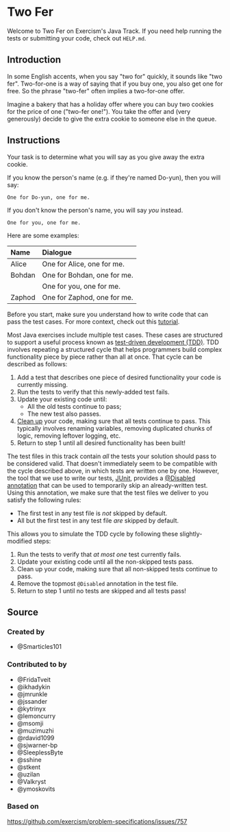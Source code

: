 # Two Fer

Welcome to Two Fer on Exercism's Java Track.
If you need help running the tests or submitting your code, check out `HELP.md`.

## Introduction

In some English accents, when you say "two for" quickly, it sounds like "two fer".
Two-for-one is a way of saying that if you buy one, you also get one for free.
So the phrase "two-fer" often implies a two-for-one offer.

Imagine a bakery that has a holiday offer where you can buy two cookies for the price of one ("two-fer one!").
You take the offer and (very generously) decide to give the extra cookie to someone else in the queue.

## Instructions

Your task is to determine what you will say as you give away the extra cookie.

If you know the person's name (e.g. if they're named Do-yun), then you will say:

```text
One for Do-yun, one for me.
```

If you don't know the person's name, you will say _you_ instead.

```text
One for you, one for me.
```

Here are some examples:

| Name   | Dialogue                    |
| :----- | :-------------------------- |
| Alice  | One for Alice, one for me.  |
| Bohdan | One for Bohdan, one for me. |
|        | One for you, one for me.    |
| Zaphod | One for Zaphod, one for me. |

Before you start, make sure you understand how to write code that can pass the test cases.
For more context, check out this [tutorial].

Most Java exercises include multiple test cases.
These cases are structured to support a useful process known as [test-driven development (TDD)][tdd].
TDD involves repeating a structured cycle that helps programmers build complex functionality piece by piece rather than all at once.
That cycle can be described as follows:

1. Add a test that describes one piece of desired functionality your code is currently missing.
2. Run the tests to verify that this newly-added test fails.
3. Update your existing code until:
    - All the old tests continue to pass;
    - The new test also passes.
4. [Clean up][refactoring] your code, making sure that all tests continue to pass.
   This typically involves renaming variables, removing duplicated chunks of logic, removing leftover logging, etc.
5. Return to step 1 until all desired functionality has been built!

The test files in this track contain _all_ the tests your solution should pass to be considered valid.
That doesn't immediately seem to be compatible with the cycle described above, in which tests are written one by one.
However, the tool that we use to write our tests, [JUnit][junit],
provides a [@Disabled][junit-disabled] [annotation][java-annotation] that can be used to temporarily skip an already-written test.
Using this annotation, we make sure that the test files we deliver to you satisfy the following rules:

- The first test in any test file is _not_ skipped by default.
- All but the first test in any test file _are_ skipped by default.

This allows you to simulate the TDD cycle by following these slightly-modified steps:

1. Run the tests to verify that _at most one_ test currently fails.
2. Update your existing code until all the non-skipped tests pass.
3. Clean up your code, making sure that all non-skipped tests continue to pass.
4. Remove the topmost `@Disabled` annotation in the test file.
5. Return to step 1 until no tests are skipped and all tests pass!

[java-annotation]: https://docs.oracle.com/javase/tutorial/java/annotations/
[junit]: https://junit.org/junit5/
[junit-disabled]: https://junit.org/junit5/docs/current/api/org.junit.jupiter.api/org/junit/jupiter/api/Disabled.html
[refactoring]: https://en.wikipedia.org/wiki/Code_refactoring
[tdd]: https://en.wikipedia.org/wiki/Test-driven_development
[tutorial]: https://github.com/exercism/java/blob/main/exercises/practice/hello-world/.docs/instructions.append.md#tutorial

## Source

### Created by

- @Smarticles101

### Contributed to by

- @FridaTveit
- @ikhadykin
- @jmrunkle
- @jssander
- @kytrinyx
- @lemoncurry
- @msomji
- @muzimuzhi
- @rdavid1099
- @sjwarner-bp
- @SleeplessByte
- @sshine
- @stkent
- @uzilan
- @Valkryst
- @ymoskovits

### Based on

https://github.com/exercism/problem-specifications/issues/757